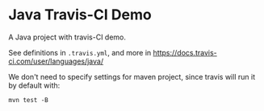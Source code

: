Java Travis-CI Demo
===================

A Java project with travis-CI demo.

See definitions in `.travis.yml`, and more in <https://docs.travis-ci.com/user/languages/java/>

We don't need to specify settings for maven project, since travis will run it by default with:

```
mvn test -B
```
